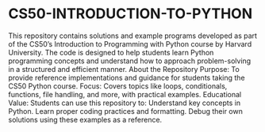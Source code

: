 # CS50-INTRODUCTION-TO-PYTHON
This repository contains solutions and example programs developed as part of the CS50’s Introduction to Programming with Python course by Harvard University. The code is designed to help students learn Python programming concepts and understand how to approach problem-solving in a structured and efficient manner.
About the Repository
Purpose: To provide reference implementations and guidance for students taking the CS50 Python course.
Focus: Covers topics like loops, conditionals, functions, file handling, and more, with practical examples.
Educational Value: Students can use this repository to:
Understand key concepts in Python.
Learn proper coding practices and formatting.
Debug their own solutions using these examples as a reference. 
